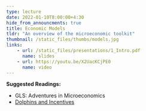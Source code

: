 ```yaml
---
type: lecture
date: 2022-01-10T8:00:00+4:30
hide_from_announcments: true
title: Economic Models
tldr: "An overview of the microeconomic toolkit"
thumbnail: /static_files/thumbs/models.jpg
links: 
    - url: /static_files/presentations/1_Intro.pdf
      name: slides
    - url: https://youtu.be/X2UacKCjPE0
      name: video
---
```

**Suggested Readings:**
- GLS: Adventures in Microeconomics
- [Dolphins and Incentives](https://www.theguardian.com/science/2003/jul/03/research.science)
